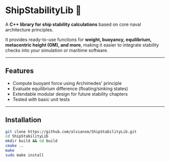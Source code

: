 # ShipStabilityLib 🚢

A **C++ library for ship stability calculations** based on core naval architecture principles.  

It provides ready-to-use functions for **weight, buoyancy, equilibrium, metacentric height (GM), and more**, making it easier to integrate stability checks into your simulation or maritime software.

---

## Features

- Compute buoyant force using Archimedes' principle  
- Evaluate equilibrium difference (floating/sinking states)  
- Extendable modular design for future stability chapters  
- Tested with basic unit tests  

---

## Installation

```bash
git clone https://github.com/alviansm/ShipStabilityLib.git
cd ShipStabilityLib
mkdir build && cd build
cmake ..
make
sudo make install
